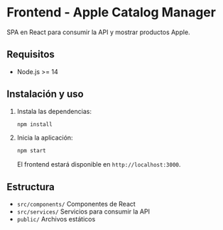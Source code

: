 # Frontend - Apple Catalog Manager

SPA en React para consumir la API y mostrar productos Apple.

## Requisitos

- Node.js >= 14

## Instalación y uso

1. Instala las dependencias:
   ```bash
   npm install
   ```
2. Inicia la aplicación:
   ```bash
   npm start
   ```
   El frontend estará disponible en `http://localhost:3000`.

## Estructura

- `src/components/` Componentes de React
- `src/services/` Servicios para consumir la API
- `public/` Archivos estáticos
